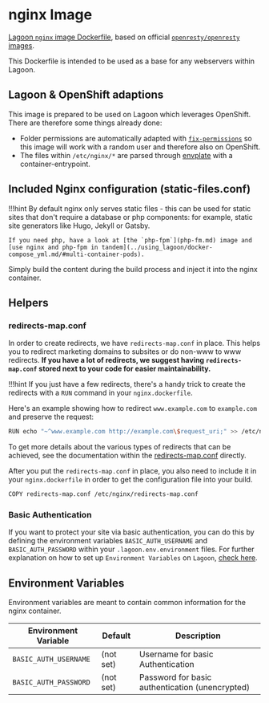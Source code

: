 # nginx Image

[Lagoon `nginx` image Dockerfile](https://github.com/amazeeio/lagoon/blob/master/images/nginx/Dockerfile),
based on official [`openresty/openresty` images](https://hub.docker.com/r/openresty/openresty/).

This Dockerfile is intended to be used as a base for any webservers within Lagoon.

## Lagoon & OpenShift adaptions

This image is prepared to be used on Lagoon which leverages OpenShift. There are
therefore some things already done:

- Folder permissions are automatically adapted with [`fix-permissions`](https://github.com/sclorg/s2i-base-container/blob/master/core/root/usr/bin/fix-permissions)
so this image will work with a random user and therefore also on OpenShift.
- The files within `/etc/nginx/*` are parsed through [envplate](https://github.com/kreuzwerker/envplate)
with a container-entrypoint.

## Included Nginx configuration (static-files.conf)

!!!hint
    By default nginx only serves static files - this can be used for static
    sites that don't require a database or php components: for example, static
    site generators like Hugo, Jekyll or Gatsby.

    If you need php, have a look at [the `php-fpm`](php-fm.md) image and
    [use nginx and php-fpm in tandem](../using_lagoon/docker-compose_yml.md/#multi-container-pods).

Simply build the content during the build process and inject it into the nginx
container.

## Helpers

### redirects-map.conf

In order to create redirects, we have `redirects-map.conf` in place. This
helps you to redirect marketing domains to subsites or do non-www to www redirects.
**If you have a lot of redirects, we suggest having `redirects-map.conf` stored
next to your code for easier maintainability.**

!!!hint
    If you just have a few redirects, there's a handy trick to create the redirects
    with a `RUN` command in your `nginx.dockerfile`.

Here's an example showing how to redirect `www.example.com` to `example.com` and
preserve the request:

```bash
RUN echo "~^www.example.com http://example.com\$request_uri;" >> /etc/nginx/redirects-map.conf
```

To get more details about the various types of redirects that can be achieved,
see the documentation within the [redirects-map.conf](https://github.com/amazeeio/lagoon/blob/master/images/nginx/redirects-map.conf)
directly.

After you put the `redirects-map.conf` in place, you also need to include it in
your `nginx.dockerfile` in order to get the configuration file into your build.

```bash
COPY redirects-map.conf /etc/nginx/redirects-map.conf
```

### Basic Authentication

If you want to protect your site via basic authentication, you can do this by
defining the environment variables `BASIC_AUTH_USERNAME` and `BASIC_AUTH_PASSWORD`
within your `.lagoon.env.environment` files. For further explanation on how to
set up `Environment Variables` on `Lagoon`, [check here](../environment_variables.md).

## Environment Variables

Environment variables are meant to contain common information for the nginx container.

| Environment Variable              | Default   | Description                                    |
| --------------------------------- | --------- | ---------------------------------------------- |
| `BASIC_AUTH_USERNAME`             | (not set) | Username for basic Authentication              |
| `BASIC_AUTH_PASSWORD`             | (not set) | Password for basic authentication (unencrypted)|
